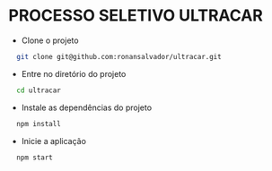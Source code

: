 # PROCESSO SELETIVO ULTRACAR

- Clone o projeto

```bash
  git clone git@github.com:ronansalvador/ultracar.git
```

- Entre no diretório do projeto

```bash
  cd ultracar
```

- Instale as dependências do projeto

```bash
  npm install
```

- Inicie a aplicação

```bash
  npm start
```